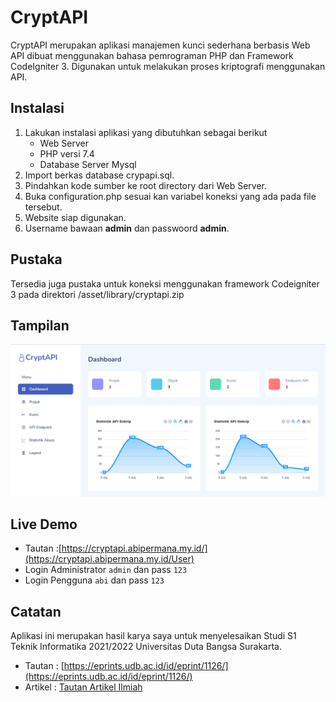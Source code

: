 # CryptAPI
CryptAPI merupakan aplikasi manajemen kunci sederhana berbasis Web API dibuat menggunakan bahasa pemrograman PHP dan Framework CodeIgniter 3.
Digunakan untuk melakukan proses kriptografi menggunakan API.

## Instalasi
 1. Lakukan instalasi aplikasi yang dibutuhkan sebagai berikut
     - Web Server
     - PHP versi 7.4
     - Database Server Mysql 
2.  Import berkas database crypapi.sql.  
3.  Pindahkan kode sumber ke root directory dari Web Server.  
4.  Buka configuration.php sesuai kan variabel koneksi yang ada pada file tersebut.  
5.  Website siap digunakan.
6. Username bawaan **admin** dan passwoord **admin**.

## Pustaka
Tersedia juga pustaka untuk koneksi menggunakan framework Codeigniter 3 pada direktori /asset/library/cryptapi.zip

## Tampilan
![Tampilan CryptAPI](cryptapi.png "Tampilan CryptAPI")

## Live Demo
* Tautan :[https://cryptapi.abipermana.my.id/](https://cryptapi.abipermana.my.id/User)
* Login Administrator `admin` dan pass `123` 
* Login Pengguna `abi` dan pass `123`

## Catatan
Aplikasi ini merupakan hasil karya saya untuk menyelesaikan Studi S1 Teknik Informatika 2021/2022 Universitas Duta Bangsa Surakarta.
* Tautan : [https://eprints.udb.ac.id/id/eprint/1126/](https://eprints.udb.ac.id/id/eprint/1126/)
* Artikel : [Tautan Artikel Ilmiah](https://www.academia.edu/93986061/IMPLEMENTASI_SISTEM_KRIPTOGRAFI_ALGORITMA_AES_256_bit_BERBASIS_WEB_API_UNTUK_MELINDUNGI_DATA_PRIBADI_DI_CV_ELANG_CAHAYA_SUKSES_SURAKARTA)

